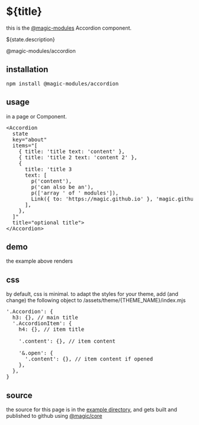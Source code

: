# ${title}

this is the [@magic-modules](https://github.com/magic-modules) Accordion component.

${state.description}

<GitBadges>@magic-modules/accordion</GitBadges>

<h2 id="installation">installation</h2>

<Pre>npm install @magic-modules/accordion</Pre>

<h2 id="usage">usage</h2>

in a page or Component.

<Pre>
&lt;Accordion
  state
  key="about"
  items="[
    { title: 'title text: 'content' },
    { title: 'title 2 text: 'content 2' },
    {
      title: 'title 3
      text: [
        p('content'),
        p('can also be an'),
        p(['array ' of ' modules']),
        Link({ to: 'https://magic.github.io' }, 'magic.github.io'),
      ],
    },
  ]"
  title="optional title">
&lt;/Accordion>
</Pre>

<h2 id="demo">demo</h2>

the example above renders

<Accordion
  key="about"
  items="[{ title: 'title', text: 'content' }, { title: 'title 2', text: 'content 2' }]"
  title="optional title"
  state>
</Accordion>

<h2 id='css'>css</h2>

by default, css is minimal. to adapt the styles for your theme,
add (and change) the following object to /assets/theme/{THEME_NAME}/index.mjs

<Pre>
'.Accordion': {
  h3: {}, // main title
  '.AccordionItem': {
    h4: {}, // item title

    '.content': {}, // item content

    '&.open': {
      '.content': {}, // item content if opened
    },
  },
}
</Pre>

<h2 id='source'>source</h2>

the source for this page is in the
[example directory](https://github.com/magic-modules/accordion/tree/master/example),
and gets built and published to github using
[@magic/core](https://github.com/magic/core)
